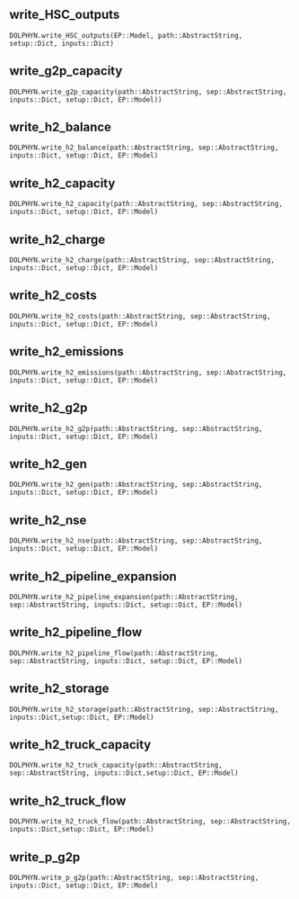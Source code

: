 ## write_HSC_outputs
```@docs
DOLPHYN.write_HSC_outputs(EP::Model, path::AbstractString, setup::Dict, inputs::Dict)
```

## write_g2p_capacity
```@docs
DOLPHYN.write_g2p_capacity(path::AbstractString, sep::AbstractString, inputs::Dict, setup::Dict, EP::Model))
```

## write_h2_balance
```@docs
DOLPHYN.write_h2_balance(path::AbstractString, sep::AbstractString, inputs::Dict, setup::Dict, EP::Model)
```

## write_h2_capacity
```@docs
DOLPHYN.write_h2_capacity(path::AbstractString, sep::AbstractString, inputs::Dict, setup::Dict, EP::Model)
```

## write_h2_charge
```@docs
DOLPHYN.write_h2_charge(path::AbstractString, sep::AbstractString, inputs::Dict, setup::Dict, EP::Model)
```

## write_h2_costs
```@docs
DOLPHYN.write_h2_costs(path::AbstractString, sep::AbstractString, inputs::Dict, setup::Dict, EP::Model)
```

## write_h2_emissions
```@docs
DOLPHYN.write_h2_emissions(path::AbstractString, sep::AbstractString, inputs::Dict, setup::Dict, EP::Model)
```

## write_h2_g2p
```@docs
DOLPHYN.write_h2_g2p(path::AbstractString, sep::AbstractString, inputs::Dict, setup::Dict, EP::Model)
```

## write_h2_gen
```@docs
DOLPHYN.write_h2_gen(path::AbstractString, sep::AbstractString, inputs::Dict, setup::Dict, EP::Model)
```

## write_h2_nse
```@docs
DOLPHYN.write_h2_nse(path::AbstractString, sep::AbstractString, inputs::Dict, setup::Dict, EP::Model)
```

## write_h2_pipeline_expansion
```@docs
DOLPHYN.write_h2_pipeline_expansion(path::AbstractString, sep::AbstractString, inputs::Dict, setup::Dict, EP::Model)
```

## write_h2_pipeline_flow
```@docs
DOLPHYN.write_h2_pipeline_flow(path::AbstractString, sep::AbstractString, inputs::Dict, setup::Dict, EP::Model)
```

## write_h2_storage
```@docs
DOLPHYN.write_h2_storage(path::AbstractString, sep::AbstractString, inputs::Dict,setup::Dict, EP::Model)
```

## write_h2_truck_capacity
```@docs
DOLPHYN.write_h2_truck_capacity(path::AbstractString, sep::AbstractString, inputs::Dict,setup::Dict, EP::Model)
```

## write_h2_truck_flow
```@docs
DOLPHYN.write_h2_truck_flow(path::AbstractString, sep::AbstractString, inputs::Dict,setup::Dict, EP::Model)	
```

## write_p_g2p
```@docs
DOLPHYN.write_p_g2p(path::AbstractString, sep::AbstractString, inputs::Dict, setup::Dict, EP::Model)
```